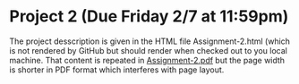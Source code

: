 Project 2 (Due Friday 2/7 at 11:59pm)
==========================================

The project desscription is given in the HTML file Assignment-2.html (which is not rendered by GitHub but should render when checked out to you local machine.  That content is repeated in [Assignment-2.pdf](Assignment-2.pdf) but the page width is shorter in PDF format which interferes with page layout.
